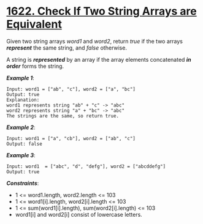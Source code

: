 # [1622. Check If Two String Arrays are Equivalent](https://leetcode.com/problems/check-if-two-string-arrays-are-equivalent/)

Given two string arrays *word1* and *word2*, return *true* if the two arrays ***represent*** the same string, and *false* otherwise.

A string is ***represented*** by an array if the array elements concatenated ***in order*** forms the string.
 
***Example 1***:

    Input: word1 = ["ab", "c"], word2 = ["a", "bc"]
    Output: true
    Explanation:
    word1 represents string "ab" + "c" -> "abc"
    word2 represents string "a" + "bc" -> "abc"
    The strings are the same, so return true.

***Example 2***:

    Input: word1 = ["a", "cb"], word2 = ["ab", "c"]
    Output: false

***Example 3***:

    Input: word1  = ["abc", "d", "defg"], word2 = ["abcddefg"]
    Output: true
 

***Constraints***:

- 1 <= word1.length, word2.length <= 103
- 1 <= word1[i].length, word2[i].length <= 103
- 1 <= sum(word1[i].length), sum(word2[i].length) <= 103
- word1[i] and word2[i] consist of lowercase letters.